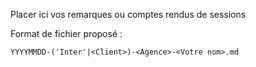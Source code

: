 Placer ici vos remarques ou comptes rendus de sessions

Format de fichier proposé :

```
YYYYMMDD-('Inter'|<Client>)-<Agence>-<Votre nom>.md
```
